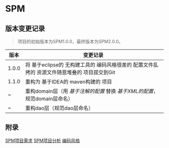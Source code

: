 # SPM

## 版本变更记录

> 项目的初始版本为SPM1.0.0，最终版本为SPM2.0.0。

版本 | 变更记录
----- | -----
1.0.0 | 将 基于eclipse的 无构建工具的 编码风格很差的 配置文件乱拷的 资源文件随意堆叠的 项目提交到Git
1.1.0 | 重构为 基于IDEA的 maven构建的 项目
~     | 重构domain层（用 *基于注解的配置* 替换 *基于XML的配置*，规范domain层命名）
~     | 重构dao层（规范dao层命名）

## 附录

[SPM项目需求](./docs/spm-requirement.md)
[SPM项目分析](./docs/spm-analysis.md)
[编码风格](./docs/code-style.md)
